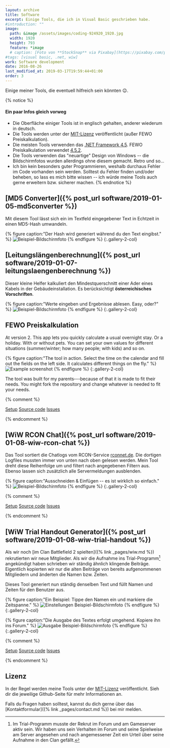 ```yaml
---
layout: archive
title: Software
excerpt: Einige Tools, die ich in Visual Basic geschrieben habe.
#introduction: ""
image: 
  path: &image /assets/images/coding-924920_1920.jpg
  width: 1920
  height: 793
  feature: *image
  # caption: [Foto von **StockSnap** via Pixabay](https://pixabay.com/photo-924920/)
#tags: [visual basic, .net, wiw]
work: Software development
date: 2016-08-26
last_modified_at: 2019-03-17T19:59:44+01:00
order: 3
---
```


Einige meiner Tools, die eventuell hilfreich sein könnten :wink:.

{% notice %}
#### Ein paar Infos gleich vorweg

- Die Oberfläche einiger Tools ist in englisch gehalten, anderer wiederum in 
  deutsch.
- Die Tools werden unter der [MIT-Lizenz](#lizenz) veröffentlicht (außer FEWO
  Preiskalkulation).
- Die meisten Tools verwenden das
  [.NET Framework 4.5](https://www.microsoft.com/de-at/download/details.aspx?id=30653).
  FEWO Preiskalkulation verwendet
  [4.5.2](https://www.microsoft.com/de-at/download/details.aspx?id=42643).
- Die Tools verwenden das "neuartige" Design von Windows -- die Bildschirmfotos
  wurden allerdings ohne diesem gemacht. Retro und so...
- Ich bin kein besonders guter Programmieren, weshalb durchaus Fehler im Code
  vorhanden sein werden. Solltest du Fehler finden und/oder beheben, so lass es
  mich bitte wissen -- ich würde meine Tools auch gerne erweitern bzw. sicherer
  machen.
{% endnotice %}

## [MD5 Converter]({% post_url software/2019-01-05-md5converter %})

Mit diesem Tool lässt sich ein im Textfeld eingegebener Text in Echtzeit in einen
MD5-Hash umwandeln.

{% figure caption:"Der Hash wird generiert während du den Text eingibst." %}
  ![Beispiel-Bildschirmfoto](/assets/images/md5convert.jpg)
{% endfigure %}
{:.gallery-2-col}

## [Leitungslängenberechnung]({% post_url software/2019-01-07-leitungslaengenberechnung %})

Dieser kleine Helfer kalkuliert den Mindestquerschnitt einer Ader eines Kabels
in der Gebäudeinstallation. Es berücksichtigt **österreichisches Vorschriften**.

{% figure caption:"Werte eingeben und Ergebnisse ablesen. Easy, oder?" %}
  ![Beispiel-Bildschirmfoto](/assets/images/leitungslaengenberechnung.jpg)
{% endfigure %}
{:.gallery-2-col}

## FEWO Preiskalkulation

At version 2. This app lets you quickly calculate a usual overnight stay. Or a holiday. With or without pets. You can set your own values for different situations (summer/winter; how many people; with kids) and so on.

{% figure caption:"The tool in action. Select the time on the calendar and fill out the fields on the left side. It calculates different things on the fly." %}
  ![Example screenshot](/assets/images/fewo-preis.jpg)
{% endfigure %}
{:.gallery-2-col}

The tool was built for my parents---because of that it is made to fit their needs. You might fork the repository and change whatever is needed to fit your needs.

{% comment %}
<p markdown="0">
  <a href="https://tools.dore.pw/Fewo-Preis/setup.exe" class="btn">Setup</a>
  <a href="https://github.com/freefallcid/Preiskalkulation-2" class="btn">Source code</a>
  <a href="https://github.com/freefallcid/Preiskalkulation-2/issues" class="btn">Issues</a>
</p>
{% endcomment %}

## [WiW RCON Chat]({% post_url software/2019-01-08-wiw-rcon-chat %})

Das Tool sortiert die Chatlogs vom RCON-Service [rconnet.de](http://rconnet.de/).
Die dortigen Logfiles mussten immer von unten nach oben gelesen werden. Mein Tool
dreht diese Reihenfolge um und filtert nach angegebenen Filtern aus. Ebenso lassen
sich zusätzlich alle Servermeldungen ausblenden.

{% figure caption:"Ausschneiden & Einfügen -- es ist wirklich so einfach." %}
  ![Beispiel-Bildschirmfoto](/assets/images/wiw-rcon-chat.jpg)
{% endfigure %}
{:.gallery-2-col}

{% comment %}
<p markdown="0">
  <a href="https://tools.dore.pw/WiW-RCON-Chat/setup.exe" class="btn">Setup</a>
  <a href="https://github.com/freefallcid/wiw-rcon-chat" class="btn">Source code</a>
  <a href="https://github.com/freefallcid/wiw-rcon-chat/issues" class="btn">Issues</a>
</p>
{% endcomment %}

## [WiW Trial Handout Generator]({% post_url software/2019-01-08-wiw-trial-handout %})

Als wir noch [im Clan Battlefield 2 spielten]({% link _pages/wiw.md %}) rekrutierten
wir neue Mitglieder. Als wir die Aufnahme ins Trial-Programm[^trial] angekündigt
haben schrieben wir ständig ähnlich klingende Beiträge. Eigentlich kopierten wir
nur die alten Beiträge von bereits aufgenommenen Mitgliedern und änderten die
Namen bzw. Zeiten.

[^trial]: Im Trial-Programm musste der Rekrut im Forum und am Gameserver aktiv sein. Wir haben uns sein Verhalten im Forum und seine Spielweise am Server angesehen und nach angemessener Zeit ein Urteil über seine Aufnahme in den Clan gefällt.

Dieses Tool generiert nun ständig denselben Text und füllt Namen und Zeiten für
den Benutzer aus.

{% figure caption:"Ein Beispiel: Tippe den Namen ein und markiere die Zeitspanne." %}
  ![Einstellungen Beispiel-Bildschirmfoto](/assets/images/wiw-trial-handout.jpg)
{% endfigure %}
{:.gallery-2-col}

{% figure caption:"Die Ausgabe des Textes erfolgt umgehend. Kopiere ihn ins Forum." %}
  ![Ausgabe Beispiel-Bildschirmfoto](/assets/images/wiw-trial-handout-2.jpg)
{% endfigure %}
{:.gallery-2-col}

{% comment %}
<p markdown="0">
  <a href="https://tools.dore.pw/WiW-Trial-Handout-Generator/setup.exe" class="btn">Setup</a>
  <a href="https://github.com/freefallcid/wiw-trial-handout" class="btn">Source code</a>
  <a href="https://github.com/freefallcid/wiw-trial-handout/issues" class="btn">Issues</a>
</p>
{% endcomment %}

## Lizenz

In der Regel werden meine Tools unter der
[MIT-Lizenz](https://opensource.org/licenses/MIT) veröffentlicht. Sieh dir
die jeweilige Github-Seite für mehr Informationen an.

Falls du Fragen haben solltest, kannst du dich gerne über das
[Kontaktformular]({% link _pages/contact.md %}) bei mir melden. 
